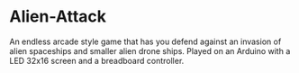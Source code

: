 # Alien-Attack
An endless arcade style game that has you defend against an invasion of alien spaceships and smaller alien drone ships. Played on an Arduino with a LED 32x16 screen and a breadboard controller.
